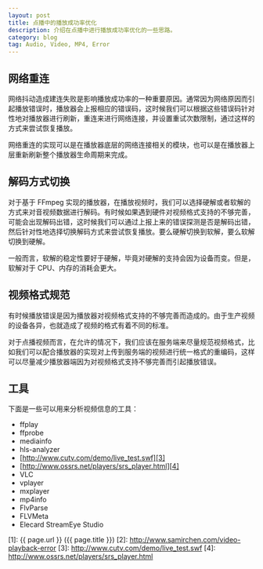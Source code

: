 ```yaml
---
layout: post
title: 点播中的播放成功率优化
description: 介绍在点播中进行播放成功率优化的一些思路。
category: blog
tag: Audio, Video, MP4, Error
---
```




## 网络重连

网络抖动造成建连失败是影响播放成功率的一种重要原因。通常因为网络原因而引起播放错误时，播放器会上报相应的错误码，这时候我们可以根据这些错误码针对性地对播放器进行刷新，重连来进行网络连接，并设置重试次数限制，通过这样的方式来尝试恢复播放。

网络重连的实现可以是在播放器底层的网络连接相关的模块，也可以是在播放器上层重新刷新整个播放器生命周期来完成。



## 解码方式切换

对于基于 FFmpeg 实现的播放器，在播放视频时，我们可以选择硬解或者软解的方式来对音视频数据进行解码。有时候如果遇到硬件对视频格式支持的不够完善，可能会出现解码出错，这时候我们可以通过上报上来的错误探测是否是解码出错，然后针对性地选择切换解码方式来尝试恢复播放。要么硬解切换到软解，要么软解切换到硬解。

一般而言，软解的稳定性要好于硬解，毕竟对硬解的支持会因为设备而变。但是，软解对于 CPU、内存的消耗会更大。



## 视频格式规范

有时候播放错误是因为播放器对视频格式支持的不够完善而造成的。由于生产视频的设备各异，也就造成了视频的格式有着不同的标准。

对于点播视频而言，在允许的情况下，我们应该在服务端来尽量规范视频格式，比如我们可以配合播放器的实现对上传到服务端的视频进行统一格式的重编码，这样可以尽量减少播放器端因为对视频格式支持不够完善而引起播放错误。



## 工具

下面是一些可以用来分析视频信息的工具：

- ffplay
- ffprobe
- mediainfo
- hls-analyzer
- [http://www.cutv.com/demo/live_test.swf][3]
- [http://www.ossrs.net/players/srs_player.html][4]
- VLC
- vplayer
- mxplayer
- mp4info
- FlvParse
- FLVMeta
- Elecard StreamEye Studio






[SamirChen]: http://www.samirchen.com "SamirChen"
[1]: {{ page.url }} ({{ page.title }})
[2]: http://www.samirchen.com/video-playback-error
[3]: http://www.cutv.com/demo/live_test.swf
[4]: http://www.ossrs.net/players/srs_player.html

